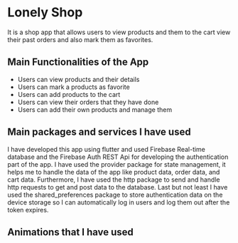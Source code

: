 # Lonely Shop 

It is a shop app that allows users to view products and them to the cart view their past orders and also mark them as favorites. 

## Main Functionalities of the App

* Users can view products and their details 
* Users can mark a products as favorite 
* Users can add products to the cart 
* Users can view their orders that they have done 
* Users can add their own products and manage them


## Main packages and services I have used 

I have developed this app using flutter and used Firebase Real-time database and the Firebase Auth REST Api for developing the authentication part of the app. I have used the provider package for state management, it helps me to handle the data of the app like product data, order data, and cart data. Furthermore, I have used the http package to send and handle http requests to get and post data to the database. Last but not least I have used the shared_preferences package to store authentication data on the device storage so I can automatically log in users and log them out after the token expires.

## Animations that I have used









